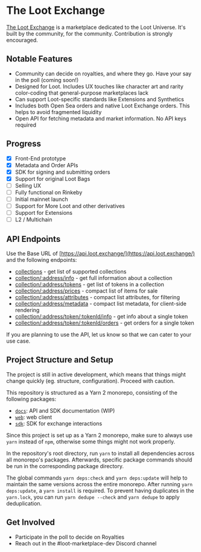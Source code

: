 # The Loot Exchange

[The Loot Exchange](https://loot.exchange) is a marketplace dedicated to the Loot Universe. It's built by the community, for the community. Contribution is strongly encouraged.

## Notable Features

- Community can decide on royalties, and where they go. Have your say in the poll (coming soon!)
- Designed for Loot. Includes UX touches like character art and rarity color-coding that general-purpose marketplaces lack
- Can support Loot-specific standards like Extensions and Synthetics
- Includes both Open Sea orders and native Loot Exchange orders. This helps to avoid fragmented liquidity
- Open API for fetching metadata and market information. No API keys required

## Progress

- [x] Front-End prototype
- [x] Metadata and Order APIs
- [x] SDK for signing and submitting orders
- [x] Support for original Loot Bags
- [ ] Selling UX
- [ ] Fully functional on Rinkeby
- [ ] Initial mainnet launch
- [ ] Support for More Loot and other derivatives
- [ ] Support for Extensions
- [ ] L2 / Multichain

## API Endpoints

Use the Base URL of [https://api.loot.exchange/](https://api.loot.exchange/) and the following endpoints:

- [collections](https://api.loot.exchange/collections) - get list of supported collections
- [collection/:address/info](https://api.loot.exchange/collection/0xff9c1b15b16263c61d017ee9f65c50e4ae0113d7/info) - get full information about a collection
- [collection/:address/tokens](https://api.loot.exchange/collection/0xff9c1b15b16263c61d017ee9f65c50e4ae0113d7/tokens?id=1&id=2) - get list of tokens in a collection
- [collection/:address/prices](https://api.loot.exchange/collection/0xff9c1b15b16263c61d017ee9f65c50e4ae0113d7/prices) - compact list of items for sale
- [collection/:address/attributes](https://api.loot.exchange/collection/0xff9c1b15b16263c61d017ee9f65c50e4ae0113d7/attributes) - compact list attributes, for filtering
- [collection/:address/metadata](https://api.loot.exchange/collection/0xff9c1b15b16263c61d017ee9f65c50e4ae0113d7/metadata) - compact list metadata, for client-side rendering
- [collection/:address/token/:tokenId/info](https://api.loot.exchange/collection/0xff9c1b15b16263c61d017ee9f65c50e4ae0113d7/token/3/info) - get info about a single token
- [collection/:address/token/:tokenId/orders](https://api.loot.exchange/collection/0xff9c1b15b16263c61d017ee9f65c50e4ae0113d7/token/3/orders) - get orders for a single token

If you are planning to use the API, let us know so that we can cater to your use case.

## Project Structure and Setup

The project is still in active development, which means that things might change quickly (eg. structure, configuration). Proceed with caution.

This repository is structured as a Yarn 2 monorepo, consisting of the following packages:

- [`docs`](./apps/docs): API and SDK documentation (WIP)
- [`web`](./apps/web): web client
- [`sdk`](./packages/sdk): SDK for exchange interactions

Since this project is set up as a Yarn 2 monorepo, make sure to always use `yarn` instead of `npm`, otherwise some things might not work properly.

In the repository's root directory, run `yarn` to install all dependencies across all monorepo's packages. Afterwards, specific package commands should be run in the corresponding package directory.

The global commands `yarn deps:check` and `yarn deps:update` will help to maintain the same versions across the entire monorepo. After running `yarn deps:update`, a `yarn install` is required. To prevent having duplicates in the `yarn.lock`, you can run `yarn dedupe --check` and `yarn dedupe` to apply deduplication.

## Get Involved

- Participate in the poll to decide on Royalties
- Reach out in the #loot-marketplace-dev Discord channel
